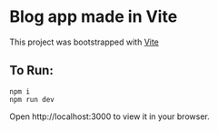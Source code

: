 # Blog app made in Vite
This project was bootstrapped with [Vite](https://vitejs.dev/)
  
## To Run:

``` npm i ```  
``` npm run dev ```  
  
Open http://localhost:3000 to view it in your browser.
